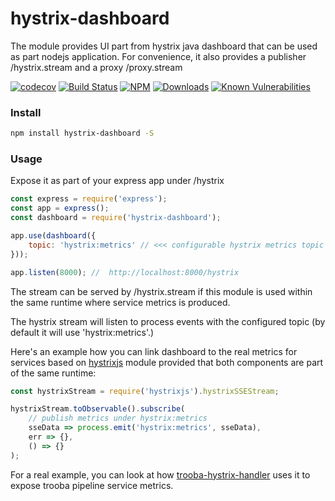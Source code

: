 hystrix-dashboard
=================

The module provides UI part from hystrix java dashboard that can be used as part nodejs application.
For convenience, it also provides a publisher /hystrix.stream and a proxy /proxy.stream

[![codecov](https://codecov.io/gh/dimichgh/hystrix-dashboard/branch/master/graph/badge.svg)](https://codecov.io/gh/dimichgh/hystrix-dashboard)
[![Build Status](https://travis-ci.org/dimichgh/hystrix-dashboard.svg?branch=master)](https://travis-ci.org/dimichgh/hystrix-dashboard) [![NPM](https://img.shields.io/npm/v/hystrix-dashboard.svg)](https://www.npmjs.com/package/hystrix-dashboard)
[![Downloads](https://img.shields.io/npm/dm/hystrix-dashboard.svg)](http://npm-stat.com/charts.html?package=hystrix-dashboard)
[![Known Vulnerabilities](https://snyk.io/test/github/dimichgh/hystrix-dashboard/badge.svg)](https://snyk.io/test/github/dimichgh/hystrix-dashboard)


### Install

```bash
npm install hystrix-dashboard -S
```

### Usage

Expose it as part of your express app under /hystrix

```js
const express = require('express');
const app = express();
const dashboard = require('hystrix-dashboard');

app.use(dashboard({
    topic: 'hystrix:metrics' // <<< configurable hystrix metrics topic
}));

app.listen(8000); //  http://localhost:8000/hystrix
```

The stream can be served by /hystrix.stream if this module is used within the same runtime where service metrics is produced.

The hystrix stream will listen to process events with the configured topic (by default it will use 'hystrix:metrics'.)

Here's an example how you can link dashboard to the real metrics for services based on [hystrixjs](https://www.npmjs.com/package/hystrixjs) module provided that both components are part of the same runtime:

```js
const hystrixStream = require('hystrixjs').hystrixSSEStream;

hystrixStream.toObservable().subscribe(
    // publish metrics under hystrix:metrics
    sseData => process.emit('hystrix:metrics', sseData),
    err => {},
    () => {}
);
```

For a real example, you can look at how [trooba-hystrix-handler](https://github.com/trooba/trooba-hystrix-handler) uses it to expose trooba pipeline service metrics.
